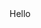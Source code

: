 <!DOCTYPE html>
<html>
<head>
	<title>hello</title>
</head>
<body>
<div>Hello</div>
</body>
</html>
